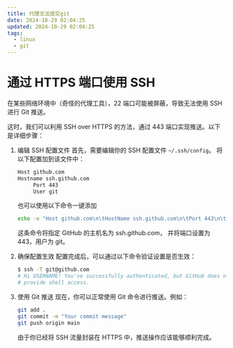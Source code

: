 ```yaml
---
title: 代理无法提交git
date: 2024-10-29 02:04:25
updated: 2024-10-29 02:04:25
tags:
  - linux
  - git
---
```

# 通过 HTTPS 端口使用 SSH

在某些网络环境中（奇怪的代理工具），22 端口可能被屏蔽，导致无法使用 SSH 进行 Git 推送。

这时，我们可以利用 SSH over HTTPS 的方法，通过 443 端口实现推送。以下是详细步骤：

1. 编辑 SSH 配置文件
   首先，需要编辑你的 SSH 配置文件 `~/.ssh/config`。
   将以下配置加到该文件中：

   ```bash
   Host github.com
   Hostname ssh.github.com
        Port 443
        User git
   ```

   也可以使用以下命令一键添加

   ```bash
   echo -e "Host github.com\n\tHostName ssh.github.com\n\tPort 443\n\tUser git" >> ~/.ssh/config
   ```

   这条命令将指定 GitHub 的主机名为 ssh.github.com， 并将端口设置为 443，用户为 git。

2. 确保配置生效
   配置完成后，可以通过以下命令验证设置是否生效：

   ```bash
   $ ssh -T git@github.com
   # Hi USERNAME! You've successfully authenticated, but GitHub does not
   # provide shell access.
   ```

3. 使用 Git 推送
   现在，你可以正常使用 Git 命令进行推送。例如：

   ```bash
   git add .
   git commit -m "Your commit message"
   git push origin main
   ```

   由于你已经将 SSH 流量封装在 HTTPS 中，推送操作应该能够顺利完成。